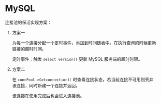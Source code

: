 # MySQL

连接池的保活实现方案：
1. 方案一
   
   为每一个连接分配一个定时事件，添加到时间链表中。在执行查询的时候更新链接的超时时间。

   定时事件：触发  `select version()` 更新 MySQL 服务端的超时时限。
2. 方案二
   
   
   在 `connPool->Getconnection()` 时查看连接状态，若当前连接不可用则丢弃该连接，同时新建一个连接并返回。
   
   该连接在使用完成后也会进入连接池。

   
